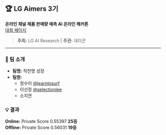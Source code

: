 ## 🏆 LG Aimers 3기 
**온라인 채널 제품 판매량 예측 AI 온라인 해커톤**  
[대회 페이지](https://dacon.io/competitions/official/236129/overview/description)

> **주최:** LG AI Research | **주관:** 데이콘

---

### 📌 팀 소개
- **팀명:** 작전명 성장  
- **팀원:** 
  - 정수미  [@learntosurf](https://github.com/learntosurf)  
  - 이선정  [@selectionlee](https://github.com/selectionlee)
  - 소지연 


### 💡 결과
**Online:** Private Score 0.55397 **25등**  
**Offline:** Private Score 0.56031 **19등**
